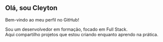 
## Olá, sou __Cleyton__ 
 Bem-vindo ao meu perfil no GitHub!

Sou um desenvolvedor em formação, focado em Full Stack.  
Aqui compartilho projetos que estou criando enquanto aprendo na prática.
